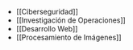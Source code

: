 - [[Ciberseguridad]]
- [[Investigación de Operaciones]]
- [[Desarrollo Web]]
- [[Procesamiento de Imágenes]]